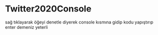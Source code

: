 # Twitter2020Console

sağ tıklayarak öğeyi denetle diyerek console kısmına gidip kodu yapıştırıp enter demeniz yeterli
